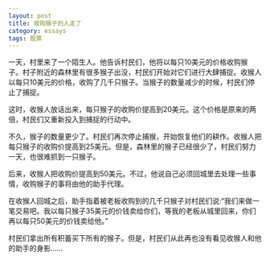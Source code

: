 ```yaml
---
layout: post
title: 收购猴子的人走了
category: essays
tags: 股票
---
```


一天，村里来了一个陌生人。他告诉村民们，他将以每只10美元的价格收购猴子。村子附近的森林里有很多猴子出没，村民们开始对它们进行大肆捕捉。收猴人以每只10美元的价格，收购了几千只猴子。当猴子的数量减少的时候，村民们停止了捕捉。

这时，收猴人放话出来，每只猴子的收购价提高到20美元。这个价格是原来的两倍，村民们又重新投入到捕捉的行动中。

不久，猴子的数量更少了。村民们再次停止捕猴，开始恢复他们的耕作。收猴人把每只猴子的收购价提高到25美元。但是，森林里的猴子已经很少了，村民们努力一天，也很难抓到一只猴子。

后来，收猴人把收购价提高到50美元。不过，他说自己必须回城里去处理一些事情，收购猴子的事将由他的助手代理。

在收猴人回城之后，助手指着被老板收购到的几千只猴子对村民们说:“我们来做一笔交易吧。我以每只猴子35美元的价钱卖给你们，等我的老板从城里回来，你们再以每只50美元的价钱卖给他。”

村民们拿出所有积蓄买下所有的猴子。但是，村民们从此再也没有看见收猴人和他的助手的身影……